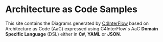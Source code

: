 # Architecture as Code Samples

This site contains the Diagrams generated by [C4InterFlow](https://github.com/SlavaVedernikov/C4InterFlow) based on Architecture as Code (AaC) expressed using C4InterFlow's AaC **Domain Specific Language** (DSL) either in **C#**, **YAML** or **JSON**.
